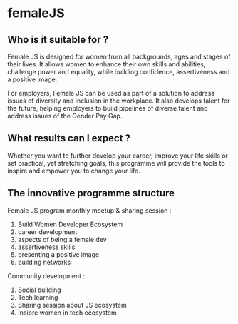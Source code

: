 # femaleJS
## Who is it suitable for ?
  
  Female JS is designed for women from all backgrounds, ages and stages of their lives. It allows women to enhance their own skills and abilities, challenge power and equality, while building confidence, assertiveness and a positive image.

  For employers, Female JS can be used as part of a solution to address issues of diversity and inclusion in the workplace. It also develops talent for the future, helping employers to build pipelines of diverse talent and address issues of the Gender Pay Gap.

## What results can I expect ?

  Whether you want to further develop your career, improve your life skills or set practical, yet stretching goals, this programme will provide the tools to inspire and empower you to change your life.

## The innovative programme structure
Female JS program monthly meetup & sharing session :
 1. Build Women Developer Ecosystem
 2. career development
 3. aspects of being a female dev
 4. assertiveness skills
 5. presenting a positive image
 6. building networks

Community development :
 1. Social building
 2. Tech learning
 3. Sharing session about JS ecosystem
 4. Insipre women in tech ecosystem
